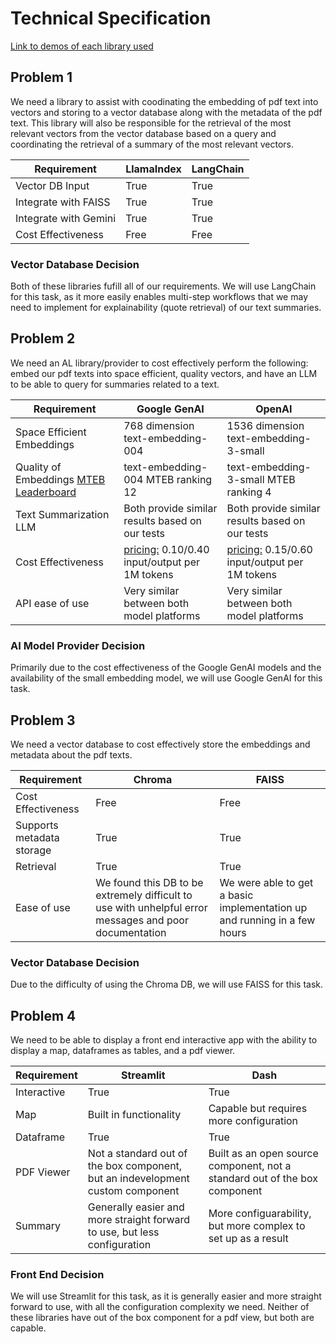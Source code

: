 # Technical Specification 

[Link to demos of each library used](https://drive.google.com/drive/folders/189A5Rd2ii0tr5pdyWXlaqp83j2qZdOWM?usp=sharing)
       
## Problem 1
We need a library to assist with coodinating the embedding of pdf text into vectors and storing to a vector database along with the metadata of the pdf text. This library will also be responsible for the retrieval of the most relevant vectors from the vector database based on a query and coordinating the retrieval of a summary of the most relevant vectors.

| Requirement | LlamaIndex | LangChain |
|-------------|----------|----------|
| Vector DB Input | True | True |
| Integrate with FAISS | True | True |
| Integrate with Gemini | True | True |
| Cost Effectiveness | Free | Free | 

### Vector Database Decision
Both of these libraries fufill all of our requirements. We will use LangChain for this task, as it more easily enables multi-step workflows that we may need to implement for explainability (quote retrieval) of our text summaries.

## Problem 2
We need an AL library/provider to cost effectively perform the following: embed our pdf texts into space efficient, quality vectors, and have an LLM to be able to query for summaries related to a text.


| Requirement | Google GenAI | OpenAI |
|-------------|----------|----------|
| Space Efficient Embeddings | 768 dimension text-embedding-004  | 1536 dimension text-embedding-3-small |
| Quality of Embeddings [MTEB Leaderboard](https://huggingface.co/spaces/mteb/leaderboard) | text-embedding-004 MTEB ranking 12 | text-embedding-3-small MTEB ranking 4 |
| Text Summarization LLM | Both provide similar results based on our tests | Both provide similar results based on our tests |
| Cost Effectiveness | [pricing:](https://ai.google.dev/gemini-api/docs/pricing) $0.10/$0.40 input/output per 1M tokens | [pricing:](https://platform.openai.com/docs/pricing) $0.15/$0.60 input/output per 1M tokens |
| API ease of use | Very similar between both model platforms | Very similar between both model platforms |

### AI Model Provider Decision 
Primarily due to the cost effectiveness of the Google GenAI models and the availability of the small embedding model, we will use Google GenAI for this task. 

## Problem 3
We need a vector database to cost effectively store the embeddings and metadata about the pdf texts. 

| Requirement | Chroma | FAISS |
|-------------|----------|----------|
| Cost Effectiveness | Free | Free |
| Supports metadata storage | True | True |
| Retrieval | True | True |
| Ease of use | We found this DB to be extremely difficult to use with unhelpful error messages and poor documentation | We were able to get a basic implementation up and running in a few hours |

### Vector Database Decision
Due to the difficulty of using the Chroma DB, we will use FAISS for this task. 

## Problem 4
We need to be able to display a front end interactive app with the ability to display a map, dataframes as tables, and a pdf viewer. 

| Requirement |  Streamlit | Dash |
|-------------|----------|----------|
| Interactive | True | True |
| Map | Built in functionality | Capable but requires more configuration |
| Dataframe | True | True |
| PDF Viewer | Not a standard out of the box component, but an indevelopment custom component | Built as an open source component, not a standard out of the box component |
| Summary | Generally easier and more straight forward to use, but less configuration | More configuarability, but more complex to set up as a result |

### Front End Decision
We will use Streamlit for this task, as it is generally easier and more straight forward to use, with all the configuration complexity we need. Neither of these libraries have out of the box component for a pdf view, but both are capable. 

